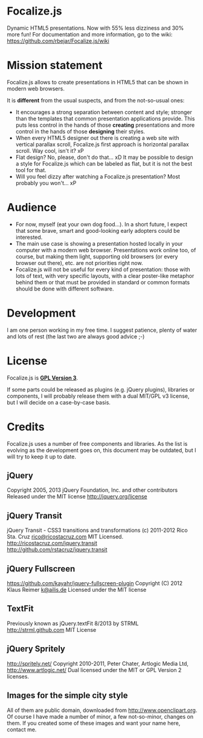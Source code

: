 # Focalize.js

Dynamic HTML5 presentations. Now with 55% less dizziness and 30% more fun!
For documentation and more information, go to the wiki:
<https://github.com/rbejar/Focalize.js/wiki>

# Mission statement
Focalize.js allows to create presentations in HTML5 that can be shown in modern web browsers.

It is **different** from the usual suspects, and from the not-so-usual ones:
* It encourages a strong separation between content and style; stronger than the templates that common presentation applications provide. This puts less control in the hands of those **creating** presentations and more control in the hands of those **designing** their styles.
* When every HTML5 designer out there is creating a web site with vertical parallax scroll, Focalize.js first approach is horizontal parallax scroll. Way cool, isn't it? xP
* Flat design? No, please, don't do that... xD It may be possible to design a style for Focalize.js which can be labeled as flat, but it is not the best tool for that.
* Will you feel dizzy after watching a Focalize.js presentation? Most probably you won't... xP

# Audience
* For now, myself (eat your own dog food...). In a short future, I expect that some brave, smart and good-looking early adopters could be interested.
* The main use case is showing a presentation hosted locally in your computer with a modern web browser. Presentations work online too, of course, but making them light, supporting old browsers (or every browser out there), etc. are not priorities right now.
* Focalize.js will not be useful for every kind of presentation: those with lots of text, with very specific layouts, with a clear poster-like metaphor behind them or that must be provided in standard or common formats should be done with different software.

# Development 
I am one person working in my free time. I suggest patience, plenty of water and lots of rest (the last two are always good advice ;-)

# License
Focalize.js is [**GPL Version 3**](https://www.gnu.org/copyleft/gpl.html). 

If some parts could be released as plugins (e.g. jQuery plugins), libraries or components, I will probably release them with a dual MIT/GPL v3 license, but I will decide on a case-by-case basis.

# Credits
Focalize.js uses a number of free components and libraries. As the list is evolving as the development goes on, this document may be outdated, but I will try to keep it up to date.

## jQuery
Copyright 2005, 2013 jQuery Foundation, Inc. and other contributors
Released under the MIT license
<http://jquery.org/license>
## jQuery Transit
jQuery Transit - CSS3 transitions and transformations
(c) 2011-2012 Rico Sta. Cruz <rico@ricostacruz.com>
MIT Licensed.
<http://ricostacruz.com/jquery.transit>
<http://github.com/rstacruz/jquery.transit>
## jQuery Fullscreen
<https://github.com/kayahr/jquery-fullscreen-plugin>
Copyright (C) 2012 Klaus Reimer <k@ailis.de>
Licensed under the MIT license
## TextFit
Previously known as jQuery.textFit
8/2013 by STRML <http://strml.github.com>
MIT License
## jQuery Spritely
<http://spritely.net/>
Copyright 2010-2011, Peter Chater, Artlogic Media Ltd, <http://www.artlogic.net/>
Dual licensed under the MIT or GPL Version 2 licenses.

## Images for the simple city style
All of them are public domain, downloaded from <http://www.openclipart.org>. Of course I have made a number of minor, a few not-so-minor, changes on them. If you created some of these images and want your name here, contact me.